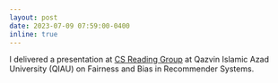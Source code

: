 ```yaml
---
layout: post
date: 2023-07-09 07:59:00-0400
inline: true
---
```


I delivered a presentation at <a href="https://sites.google.com/view/cs-reading-group/home">CS Reading Group</a> at Qazvin Islamic Azad University (QIAU) on Fairness and Bias in Recommender Systems.
